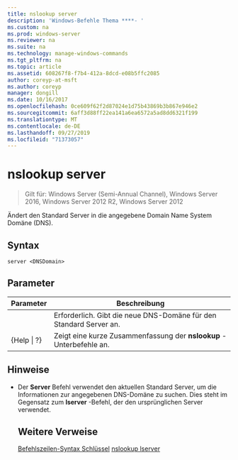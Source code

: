 ```yaml
---
title: nslookup server
description: 'Windows-Befehle Thema ****- '
ms.custom: na
ms.prod: windows-server
ms.reviewer: na
ms.suite: na
ms.technology: manage-windows-commands
ms.tgt_pltfrm: na
ms.topic: article
ms.assetid: 608267f8-f7b4-412a-8dcd-e08b5ffc2085
author: coreyp-at-msft
ms.author: coreyp
manager: dongill
ms.date: 10/16/2017
ms.openlocfilehash: 0ce609f62f2d87024e1d75b43869b3b867e946e2
ms.sourcegitcommit: 6aff3d88ff22ea141a6ea6572a5ad8dd6321f199
ms.translationtype: MT
ms.contentlocale: de-DE
ms.lasthandoff: 09/27/2019
ms.locfileid: "71373057"
---
```

# <a name="nslookup-server"></a>nslookup server

>Gilt für: Windows Server (Semi-Annual Channel), Windows Server 2016, Windows Server 2012 R2, Windows Server 2012

Ändert den Standard Server in die angegebene Domain Name System Domäne (DNS).
## <a name="syntax"></a>Syntax
```
server <DNSDomain>
```
## <a name="parameters"></a>Parameter

|    Parameter    |                          Beschreibung                           |
|-----------------|----------------------------------------------------------------|
|   <DNSDomain>   | Erforderlich. Gibt die neue DNS-Domäne für den Standard Server an. |
| {Help &#124; ?} |     Zeigt eine kurze Zusammenfassung der **nslookup** -Unterbefehle an.      |

## <a name="remarks"></a>Hinweise
- Der **Server** Befehl verwendet den aktuellen Standard Server, um die Informationen zur angegebenen DNS-Domäne zu suchen. Dies steht im Gegensatz zum **lserver** -Befehl, der den ursprünglichen Server verwendet.
  ## <a name="additional-references"></a>Weitere Verweise
  [Befehlszeilen-Syntax Schlüssel](command-line-syntax-key.md)
  [nslookup lserver](nslookup-lserver.md)
